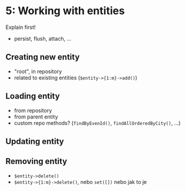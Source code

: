 5: Working with entities
========================

Explain first!
* persist, flush, attach, ...


Creating new entity
-------------------

* "root", in repository
* related to existing entities (`$entity->{1:m}->add()`)

Loading entity
--------------

* from repository
* from parent entity
* custom repo methods? (`findByEvenId()`, `findAllOrderedByCity()`, ...)

Updating entity
---------------

Removing entity
---------------

* `$entity->delete()`
* `$entity->{1:m}->delete()`, nebo `set([])` nebo jak to je

